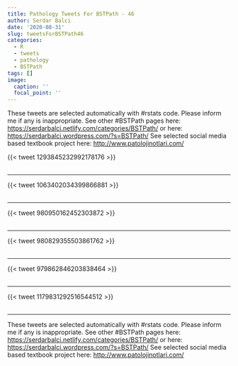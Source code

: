 ```yaml
---
title: Pathology Tweets For BSTPath - 46
author: Serdar Balci
date: '2020-08-31'
slug: tweetsForBSTPath46
categories:
  - R
  - tweets
  - pathology
  - BSTPath
tags: []
image:
  caption: ''
  focal_point: ''
---
```



These tweets are selected automatically with #rstats code. Please inform me if any is inappropriate.
See other #BSTPath pages here: https://serdarbalci.netlify.com/categories/BSTPath/  or here: https://serdarbalci.wordpress.com/?s=BSTPath/ 
See selected social media based textbook project here: http://www.patolojinotlari.com/

{{< tweet 1293845232992178176 >}}
<br>
<br>
<hr>
{{< tweet 1063402034399866881 >}}
<br>
<br>
<hr>
{{< tweet 980950162452303872 >}}
<br>
<br>
<hr>
{{< tweet 980829355503861762 >}}
<br>
<br>
<hr>
{{< tweet 979862846203838464 >}}
<br>
<br>
<hr>
{{< tweet 1179831292516544512 >}}
<br>
<br>
<hr>


These tweets are selected automatically with #rstats code. Please inform me if any is inappropriate.
See other #BSTPath pages here: https://serdarbalci.netlify.com/categories/BSTPath/  or here: https://serdarbalci.wordpress.com/?s=BSTPath/ 
See selected social media based textbook project here: http://www.patolojinotlari.com/
